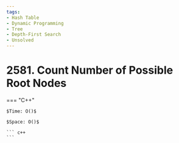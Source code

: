 ```yaml
---
tags:
- Hash Table
- Dynamic Programming
- Tree
- Depth-First Search
- Unsolved
---
```



# 2581. Count Number of Possible Root Nodes

=== "C++"

    $Time: O()$

    $Space: O()$

    ``` c++
    ```
